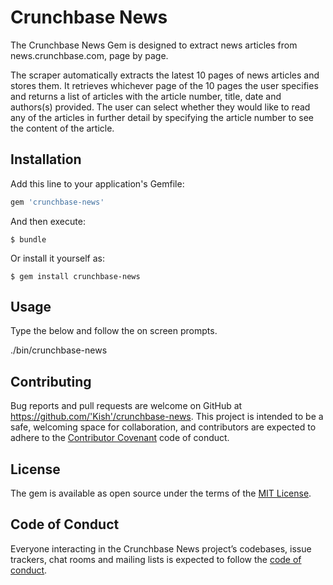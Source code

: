 # Crunchbase News

The Crunchbase News Gem is designed to extract news articles from news.crunchbase.com, page by page. 

The scraper automatically extracts the latest 10 pages of news articles and stores them. It retrieves whichever page of the 10 pages the user specifies and returns a list of articles with the article number, title, date and authors(s) provided. The user can select whether they would like to read any of the articles in further detail by specifying the article number to see the content of the article.   

## Installation

Add this line to your application's Gemfile:

```ruby
gem 'crunchbase-news'
```

And then execute:

    $ bundle

Or install it yourself as:

    $ gem install crunchbase-news

## Usage

Type the below and follow the on screen prompts.

  ./bin/crunchbase-news

## Contributing

Bug reports and pull requests are welcome on GitHub at https://github.com/'Kish'/crunchbase-news. This project is intended to be a safe, welcoming space for collaboration, and contributors are expected to adhere to the [Contributor Covenant](http://contributor-covenant.org) code of conduct.

## License

The gem is available as open source under the terms of the [MIT License](https://opensource.org/licenses/MIT).

## Code of Conduct

Everyone interacting in the Crunchbase News project’s codebases, issue trackers, chat rooms and mailing lists is expected to follow the [code of conduct](https://github.com/'Kish'/crunchbase-news/blob/master/CODE_OF_CONDUCT.md).
